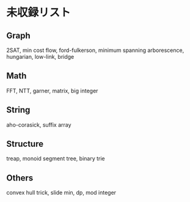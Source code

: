 # 未収録リスト

## Graph

2SAT, min cost flow, ford-fulkerson, minimum spanning arborescence, hungarian, low-link, bridge

## Math

FFT, NTT, garner, matrix, big integer

## String

aho-corasick, suffix array

## Structure

treap, monoid segment tree, binary trie

## Others

convex hull trick, slide min, dp, mod integer

